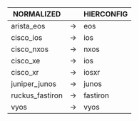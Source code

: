 | NORMALIZED | | HIERCONFIG |
| ---------- | -- | ------ |
| arista_eos | → | eos |
| cisco_ios | → | ios |
| cisco_nxos | → | nxos |
| cisco_xe | → | ios |
| cisco_xr | → | iosxr |
| juniper_junos | → | junos |
| ruckus_fastiron | → | fastiron |
| vyos | → | vyos |